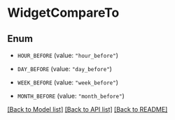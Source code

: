 # WidgetCompareTo

## Enum


* `HOUR_BEFORE` (value: `"hour_before"`)

* `DAY_BEFORE` (value: `"day_before"`)

* `WEEK_BEFORE` (value: `"week_before"`)

* `MONTH_BEFORE` (value: `"month_before"`)


[[Back to Model list]](../README.md#documentation-for-models) [[Back to API list]](../README.md#documentation-for-api-endpoints) [[Back to README]](../README.md)


